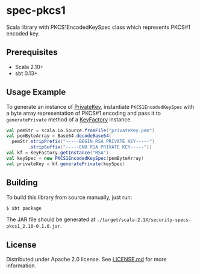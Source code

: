 # spec-pkcs1

Scala library with PKCS1EncodedKeySpec class which represents PKCS#1 encoded key.

## Prerequisites

* Scala 2.10+
* sbt 0.13+

## Usage Example

To generate an instance of [PrivateKey](https://docs.oracle.com/javase/8/docs/api/java/security/PrivateKey.html),
instantiate `PKCS1EncodedKeySpec` with a byte array representation of PKCS#1 encoding and pass it to `generatePrivate`
method of a [KeyFactory](https://docs.oracle.com/javase/8/docs/api/java/security/KeyFactory.html) instance.

```scala
val pemStr = scala.io.Source.fromFile("privateKey.pem")
val pemByteArray = Base64.decodeBase64(
  pemStr.stripPrefix("-----BEGIN RSA PRIVATE KEY-----")
        .stripSuffix("-----END RSA PRIVATE KEY-----"))
val kf = KeyFactory.getInstance("RSA")
val keySpec = new PKCS1EncodedKeySpec(pemByteArray)
val privateKey = kf.generatePrivate(keySpec)
```

## Building

To build this library from source manually, just run:

```bash
$ sbt package
```

The JAR file should be generated at `./target/scala-2.1X/security-specs-pkcs1_2.10-0.1.0.jar`.

## License

Distributed under Apache 2.0 license. See [LICENSE.md](https://github.com/VerdigrisTech/security-spec-pkcs1/blob/master/LICENSE.md)
for more information.

